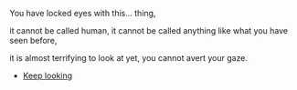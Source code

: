 You have locked eyes with this... thing, 

it cannot be called human, it cannot be called anything like what you have seen before,

it is almost terrifying to look at yet, you cannot avert your gaze.

- [Keep looking](4-4.md)